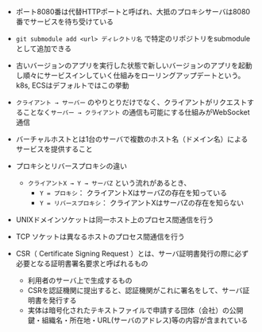- ポート8080番は代替HTTPポートと呼ばれ、大抵のプロキシサーバは8080番でサービスを待ち受けている

- `git submodule add <url> ディレクトリ名` で特定のリポジトリをsubmoduleとして追加できる

- 古いバージョンのアプリを実行した状態で新しいバージョンのアプリを起動し順々にサービスインしていく仕組みをローリングアップデートという。k8s, ECSはデフォルトではこの挙動

- `クライアント → サーバー` のやりとりだけでなく、クライアントがリクエストすることなく`サーバー → クライアント` の通信も可能にする仕組みがWebSocket通信

- バーチャルホストとは1台のサーバで複数のホスト名（ドメイン名）によるサービスを提供すること

- プロキシとリバースプロキシの違い
  -  `クライアントX → Y → サーバZ`  という流れがあるとき、
     - `Y = プロキシ`： クライアントXはサーバZの存在を知っている
     - `Y = リバースプロキシ`： クライアントXはサーバZの存在を知らない

- UNIXドメインソケットは同一ホスト上のプロセス間通信を行う

- TCP ソケットは異なるホストのプロセス間通信を行う

- CSR（ Certificate Signing Request ）とは、サーバ証明書発行の際に必ず必要となる証明書署名要求と呼ばれるもの
  - 利用者のサーバ上で生成するもの
  - CSRを認証機関に提出すると、認証機関がこれに署名をして、サーバ証明書を発行する
  - 実体は暗号化されたテキストファイルで申請する団体（会社）の公開鍵・組織名・所在地・URL(サーバのアドレス)等の内容が含まれている